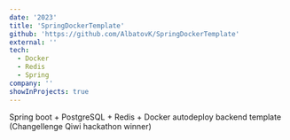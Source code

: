 ```yaml
---
date: '2023'
title: 'SpringDockerTemplate'
github: 'https://github.com/AlbatovK/SpringDockerTemplate'
external: ''
tech:
  - Docker
  - Redis
  - Spring
company: ''
showInProjects: true
---
```


Spring boot + PostgreSQL + Redis + Docker autodeploy backend template (Changellenge Qiwi hackathon winner)
